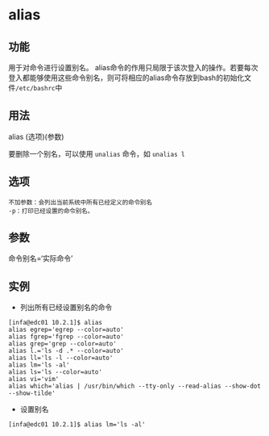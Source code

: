 # alias

## 功能

用于对命令进行设置别名。
alias命令的作用只局限于该次登入的操作。若要每次登入都能够使用这些命令别名，则可将相应的alias命令存放到bash的初始化文件`/etc/bashrc`中

## 用法

alias (选项)(参数)

要删除一个别名，可以使用 `unalias` 命令，如 `unalias l`

## 选项

```shell
不加参数：会列出当前系统中所有已经定义的命令别名
-p：打印已经设置的命令别名。
```

## 参数

命令别名=‘实际命令’

## 实例

- 列出所有已经设置别名的命令

 ```shell
[infa@edc01 10.2.1]$ alias
alias egrep='egrep --color=auto'
alias fgrep='fgrep --color=auto'
alias grep='grep --color=auto'
alias l.='ls -d .* --color=auto'
alias ll='ls -l --color=auto'
alias lm='ls -al'
alias ls='ls --color=auto'
alias vi='vim'
alias which='alias | /usr/bin/which --tty-only --read-alias --show-dot --show-tilde'
 ```

- 设置别名

 ```shell
[infa@edc01 10.2.1]$ alias lm='ls -al'
 ```
